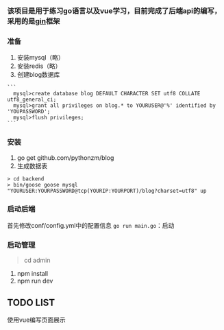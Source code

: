### 该项目是用于练习go语言以及vue学习，目前完成了后端api的编写，采用的是[gin](https://github.com/gin-gonic/gin)框架

### 准备
  1. 安装mysql（略）
  2. 安装redis（略）
  3. 创建blog数据库
  
    ```
      mysql>create database blog DEFAULT CHARACTER SET utf8 COLLATE utf8_general_ci;
      mysql>grant all privileges on blog.* to YOURUSER@'%' identified by 'YOUPASSWORD';
      mysql>flush privileges;
    ```
  
### 安装
  1. go get github.com/pythonzm/blog
  2. 生成数据表
  
    > cd backend
    > bin/goose goose mysql "YOURUSER:YOURPASSWORD@tcp(YOURIP:YOURPORT)/blog?charset=utf8" up
   
### 启动后端
首先修改conf/config.yml中的配置信息
  `go run main.go`：启动
  
### 启动管理
  > cd admin
  1. npm install
  2. npm run dev
## TODO LIST
  使用vue编写页面展示
